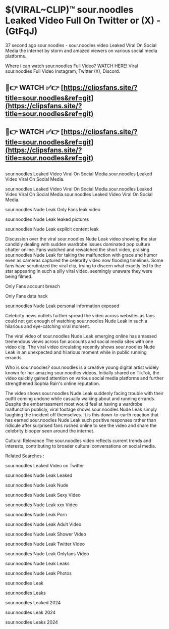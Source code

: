 # $(VIRAL~CLIP)™ sour.noodles Leaked Video Full On Twitter or (X) -(GtFqJ)
37 second ago sour.noodles - sour.noodles video Leaked Viral On Social Media the internet by storm and amazed viewers on various social media platforms.

Where i can watch sour.noodles Full Video? WATCH HERE! Viral sour.noodles Full Video Instagram, Twitter (X), Discord.

## 🔴👉 WATCH ✅👉 [https://clipsfans.site/?title=sour.noodles&ref=git](https://clipsfans.site/?title=sour.noodles&ref=git)
## 🔴👉 WATCH ✅👉 [https://clipsfans.site/?title=sour.noodles&ref=git](https://clipsfans.site/?title=sour.noodles&ref=git)
##
sour.noodles Leaked Video Viral On Social Media.sour.noodles Leaked Video Viral On Social Media.

sour.noodles Leaked Video Viral On Social Media.sour.noodles Leaked Video Viral On Social Media.sour.noodles Leaked Video Viral On Social Media.

sour.noodles Nude Leak Only Fans leak video

sour.noodles Nude Leak leaked pictures

sour.noodles Nude Leak explicit content leak

Discussion over the viral sour.noodles Nude Leak video showing the star candidly dealing with sudden wardrobe issues dominated pop culture chatter online. Fans watched and rewatched the short video, praising sour.noodles Nude Leak for taking the malfunction with grace and humor even as cameras captured the celebrity video now flooding timelines. Some fans have scrutinized the viral clip, trying to discern what exactly led to the star appearing in such a silly viral video, seemingly unaware they were being filmed.


Only Fans account breach

Only Fans data hack

sour.noodles Nude Leak personal information exposed

Celebrity news outlets further spread the video across websites as fans could not get enough of watching sour.noodles Nude Leak in such a hilarious and eye-catching viral moment.


The viral video of sour.noodles Nude Leak emerging online has amassed tremendous views across fan accounts and social media sites with one video clip. The viral video circulating recently shows sour.noodles Nude Leak in an unexpected and hilarious moment while in public running errands.


Who is sour.noodles? sour.noodles is a creative young digital artist widely known for her amazing sour.noodles videos. Initially shared on TikTok, the video quickly gained attention on various social media platforms and further strengthened Sophia Rain's online reputation.

The video shows sour.noodles Nude Leak suddenly facing trouble with their outfit coming undone while casually walking about and running errands. Despite the embarrassment most would feel at having a wardrobe malfunction publicly, viral footage shows sour.noodles Nude Leak simply laughing the incident off themselves. It is this down-to-earth reaction that has earned sour.noodles Nude Leak such positive responses rather than ridicule after surprised fans rushed online to see the video and share the celebrity blooper seen around the internet.

Cultural Relevance The sour.noodles video reflects current trends and interests, contributing to broader cultural conversations on social media.

Related Searches :

sour.noodles Leaked Video on Twitter

sour.noodles Nude Leak Leaked

sour.noodles Nude Leak Nude

sour.noodles Nude Leak Sexy Video

sour.noodles Nude Leak xxx Video

sour.noodles Nude Leak Porn

sour.noodles Nude Leak Adult Video

sour.noodles Nude Leak Shower Video

sour.noodles Nude Leak Twitter Video

sour.noodles Nude Leak Onlyfans Video

sour.noodles Nude Leak Leaks

sour.noodles Nude Leak Photos

sour.noodles Leak

sour.noodles Leaks

sour.noodles Leaked 2024

sour.noodles Leak 2024

sour.noodles Leaks 2024
